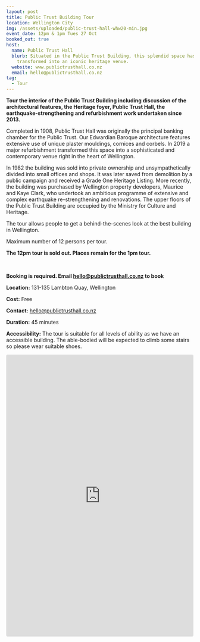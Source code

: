 ```yaml
---
layout: post
title: Public Trust Building Tour
location: Wellington City
img: /assets/uploaded/public-trust-hall-whw20-min.jpg
event_date: 12pm & 1pm Tues 27 Oct
booked_out: true
host:
  name: Public Trust Hall
  blurb: Situated in the Public Trust Building, this splendid space has been
    transformed into an iconic heritage venue.
  website: www.publictrusthall.co.nz
  email: hello@publictrusthall.co.nz
tag:
  - Tour
---
```

**Tour the interior of the Public Trust Building including discussion of the architectural features, the Heritage foyer, Public Trust Hall, the earthquake-strengthening and refurbishment work undertaken since 2013.** 

Completed in 1908, Public Trust Hall was originally the principal banking chamber for the Public Trust. Our Edwardian Baroque architecture features extensive use of unique plaster mouldings, cornices and corbels. In 2019 a major refurbishment transformed this space into a sophisticated and contemporary venue right in the heart of Wellington.

In 1982 the building was sold into private ownership and unsympathetically divided into small offices and shops. It was later saved from demolition by a public campaign and received a Grade One Heritage Listing. More recently, the building was purchased by Wellington property developers, Maurice and Kaye Clark, who undertook an ambitious programme of extensive and complex earthquake re-strengthening and renovations. The upper floors of the Public Trust Building are occupied by the Ministry for Culture and Heritage.

The tour allows people to get a behind-the-scenes look at the best building in Wellington.

Maximum number of 12 persons per tour. 

**The 12pm tour is sold out. Places remain for the 1pm tour.** 

<br>

**Booking is required. Email hello@publictrusthall.co.nz to book**

**Location:** 131-135 Lambton Quay, Wellington

**Cost:** Free

**Contact:** hello@publictrusthall.co.nz

**Duration:** 45 minutes

**Accessibility:** The tour is suitable for all levels of ability as we have an accessible building. The able-bodied will be expected to climb some stairs so please wear suitable shoes.

<iframe class="instagram-media instagram-media-rendered" id="instagram-embed-0" src="https://www.instagram.com/p/B7H1Z7ypsz7/embed/captioned/?cr=1&amp;v=12&amp;wp=1080&amp;rd=https%3A%2F%2Fwellingtonheritageweek.co.nz&amp;rp=%2Fevent%2Fwainuiomata-historical-community-exhibition%2F#%7B%22ci%22%3A0%2C%22os%22%3A310.95499999355525%2C%22ls%22%3A164.63500005193055%2C%22le%22%3A184.0500000398606%7D" allowtransparency="true" allowfullscreen="true" frameborder="0" height="756" data-instgrm-payload-id="instagram-media-payload-0" scrolling="no" style="background: white;max-width: 540px;width: calc(100% - 3px);border-radius: 3px;border: 1px solid rgb(219, 219, 219);box-shadow: none;display: block;margin: 0px 0px 12px;min-width: 290px;padding: 0px;"></iframe>

